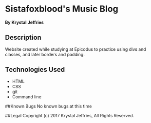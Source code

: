 # Sistafoxblood's Music Blog
**By Krystal Jeffries**

## Description
Website created while studying at Epicodus to practice using divs and classes, and later borders and padding.

## Technologies Used
* HTML
* CSS
* git
* Command line

##Known Bugs
No known bugs at this time

##Legal
Copyright (c) 2017 Krystal Jeffries, All Rights Reserved.
